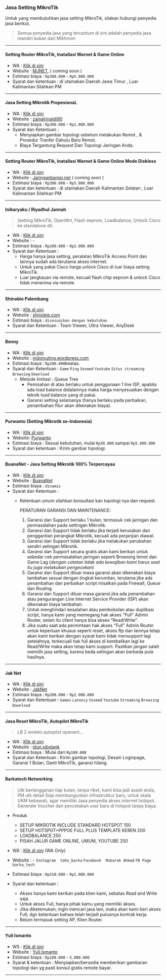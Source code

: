 ### Jasa Setting MikroTik
Untuk yang membutuhkan jasa setting MikroTik, silakan hubungi penyedia jasa berikut.
>Semua penyedia jasa yang tercantum di sini adalah penyedia jasa mandiri bukan dari Mikhmon
---
#### Setting Router MikroTik, Inatallasi Warnet & Game Online 
- WA : [Klik di sini](https://wa.me/6285204914304)
- Website : [MJNET.](http://mjnettv.blogspot.com) ( coming soon )
- Estimasi biaya : `Rp300.000` - `Rp5.000.000`
- Syarat dan ketentuan : di utamakan Daerah Jawa Timur  , Luar Kalimantan Silahkan PM
---
#### Jasa Setting Mikrotik PropesionaL
- WA : [Klik di sini](bit.ly/2MkCETR)
- Website : [zainalrinaldi90](https://www.facebook.com/zainalrinaldi90)
- Estimasi biaya : `Rp300.000` - `Rp1.000.000`
- Syarat dan Ketentuan : 
  - Menyiapkan gambar topologi sebelum melakukan Remot , & Prosedur Tranfer Dahulu Baru Remot.
  - Biaya Tergantung Request Dan Topologi Jaringan Anda.
---
#### Setting Router MikroTik, Inatallasi Warnet & Game Online Mode Diskless
- WA : [Klik di sini](https://wa.me/62811511848)
- Website : [Jaringanbanjar.net](http://jaringanbanjar.net) ( coming soon )
- Estimasi biaya : `Rp300.000` - `Rp5.000.000`
- Syarat dan ketentuan : di utamakan Daerah Kalimantan Selatan , Luar Kalimantan Silahkan PM
---
#### Inikaryaku / Riyadhul Jannah 
>(setting MikroTik, OpenWrt, Flash eeprom, Loadbalance, Unlock Cisco ke standalone dll..
- WA : [Klik di sini](https://wa.me/6282126666957)
- Website : -
- Estimasi biaya : `Rp200.000` - `Rp2.000.000`
- Syarat dan Ketentuan :
  - Harga hanya jasa setting, peralatan MikroTik Access Point dan lainnya sudah ada terutama akses internet.
  - Untuk yang pakai Cisco harga unlock Cisco di luar biaya setting MikroTik.
  - Luar jangkauan via remote, kecuali flash chip eeprom & unlock Cisco tidak menerima via remote.
---
#### Shinobie Palembang
- WA : [Klik di sini](https://wa.me/6281272176746)
- Website : [shinobie.com](http://shinobie.com)
- Estimasi biaya : `disesuaikan dengan kebutuhan`
- Syarat dan Ketentuan : Team Viewer, Ultra Viewer, AnyDesk
---
<div>
	<script async src="//pagead2.googlesyndication.com/pagead/js/adsbygoogle.js"></script>
	<!-- ads3 -->
	<ins class="adsbygoogle" style="display:block" data-ad-client="ca-pub-1716315177239884" data-ad-slot="4095402072"
	 data-ad-format="auto" data-full-width-responsive="true"></ins>
	<script>
		(adsbygoogle = window.adsbygoogle || []).push({});
	</script>
</div>

#### Benny
- WA : [Klik di sini](https://wa.me/6282175936659)
- Website : [indorouting.wordpress.com](https://indorouting.wordpress.com)
- Estimasi biaya : `Rp200.000`keatas.
- Syarat dan Ketentuan : 
  `Game` `Ping` `Sosmed` `Youtube` `Situs streaming` `Browsing` `Download`
  - Metode limitasi : Queue Tree
    - Pemisahan di atas berlaku untuk penggunaan 1 line ISP, apabila ada load balance didalamnya maka harga menyesuaikan dengan teknik load balance yang di pakai.
    - Garansi setting selamanya (hanya berlaku pada perbaikan, penambahan fitur akan dikenakan biaya).
---    
#### Purwanto (Setting Mikrotik se-Indonesia)
- WA : [Klik di sini](https://wa.me/6282233483221)
- Website: [Purwanto](https://fb.com/botdrex)
- Estimasi biaya : Sesuai kebutuhan, mulai `Rp50.000` sampai `Rp5.000.000`
- Syarat dan ketentuan : Kirim gambar topologi.    
---
#### BuanaNet - Jasa Setting Mikrotik 100% Terpercayaa
- WA : [Klik di sini](https://wa.me/6281328298448)
- Website : [BuanaNet](https://www.facebook.com/buananetmikrotik)
- Estimasi biaya : `dinamis`
- Syarat dan Ketentuan :
  - Ketentuan umum silahkan konsultasi kan topologi nya dan request.
     
     PERATURAN GARANSI DAN MAINTENANCE:
    1. Garansi dan Support berlaku 1 bulan, termasuk cek jaringan dan permasalahan pada settingan Mikrotik.
    2. Garansi dan Support tidak berlaku jika terjadi kerusakan dan penggantian perangkat Mikrotik, kecuali ada perjanjian diawal.
    3. Garansi dan Support tidak berlaku jika melakukan perubahan sendiri setingan Mikrotik.
    4. Garansi dan Support secara gratis akan kami berikan untuk sekedar cek permasalahan jaringan seperti Browsing lemot dan Game Lag (*dengan catatan tidak ada kewajiban kami harus saat itu juga melakukan pengecekan*)
    5. Garansi dan Support diluar masa garansi akan dikenakan biaya tambahan sesuai dengan tingkat kerumitan, terutama jika ada penambahan dan perbaikan script misalkan pada Firewall, Queue dan Routing.
    6. Garansi dan Support diluar masa garansi jika ada penambahan atau pengurangan Line Internet Service Provider (ISP) akan dikenakan biaya tambahan.
    7. Untuk menghindari kesalahan atau pembobolan atau duplikasi script, hanya kami yang memegang hak akses "Full" Admin Router, selain itu client hanya bisa akses "Read/Write".
    8. Jika suatu saat ada permintaan hak akses "Full" Admin Router untuk keperluan khusus seperti reset, akses ftp dan lainnya tetap akan kami berikan dengan syarat kami tidak mensupport lagi setelahnya, terkecuali hak full akses di kembalikan lagi ke Read/Write maka akan tetap kami support.
   Pastikan jangan salah memilih jasa setting, karena beda setingan akan berbeda pula hasilnya.
---


#### Jak Net
- WA : [Klik di sini](https://wa.me/6283129199615)
- Website : [JakNet](https://www.facebook.com/Jaknet22)
- Estimasi biaya : `Rp200.000` - `Rp2.000.000`
- Syarat dan Ketentuan : `Games` `Latency` `Sosmed` `Youtube` `Streaming` `Browsing` `Download`
---
#### Jasa Reset MikroTik, Autopilot MikroTik
>LB 2 wireles autopilot openwrt...
- WA : [Klik di sini](https://wa.me/628112615677)
- Website : [idun.sibolank]( https://www.facebook.com/idun.sibolank)
- Estimasi biaya : Mulai dari `Rp100.000`
- Syarat dan Ketentuan : Kirim gambar topologi, Desain Loginpage, Garansi 1 Bulan, Ganti MikroTik, garansi hilang.
---
#### Barkatech Networking
>Utk berlangganan tiap bulan, tanpa ribet, kami bisa jadi assist anda, PM utk detail
Siap membangunkan infrastruktur baru, untuk skala UKM kebawah, agar memiliki Jasa penyedia akses internet hotspot.
Generate Voucher dan pencetakan user baru di hotspot tanpa biaya.
- Produk
  - SETUP MIKROTIK INCLUDE STANDARD HOTSPOT 150
  - SETUP HOTSPOT+PPPOE FULL PLUS TEMPLATE KEREN 200
  - LOADBALANCE 250
  - PISAH JALUR GAME ONLINE, UMUM, YOUTUBE 250

- WA : [Klik di sini](https://wa.me/6282271100232) (WA Only)
- Website : - `Instagram  toko_barka` `Facebook  Mubarok Ahmad` `FB Page  barka_tech`
- Estimasi biaya : `Rp150.000` - `Rp1.000.000`
- Syarat dan ketentuan : 
  - Akses hanya kami berikan pada klien kami, sebatas Read and Write saja.
  - Untuk akses Full, hanya pihak kamu yang memiliki akses.
  - Jika diketemukan; ingin mencari jasa lain, maka akan kami beri akses Full; dgn ketentuan bahwa telah terjadi putusnya kontrak kerja.
  - Belum termasuk setting AP, Klien Router.
---
#### Yuli Ismanto
- WS : [Klik di sini](https://wa.me/6281279995166)
- Website : [Yuli.Ismanto](https://www.facebook.com/Ajodowngrade)
- Estimasi biaya : `Rp100.000` - `5.000.000`
- Syarat & ketentuan : Menyiapkan/bersedia memberikan gambaran topologi dan yg pasti konsul gratis remote bayar.
---
